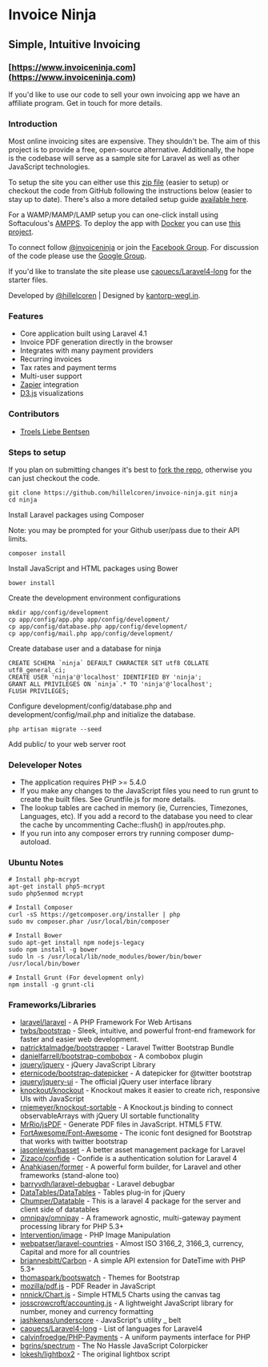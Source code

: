 # Invoice Ninja
## Simple, Intuitive Invoicing

### [https://www.invoiceninja.com](https://www.invoiceninja.com)

If you'd like to use our code to sell your own invoicing app we have an affiliate program. Get in touch for more details.

### Introduction

Most online invoicing sites are expensive. They shouldn't be. The aim of this project is to provide a free, open-source alternative. Additionally, the hope is the codebase will serve as a sample site for Laravel as well as other JavaScript technologies.

To setup the site you can either use this [zip file](http://hillelcoren.com/invoice-ninja/self-hosting/) (easier to setup) or checkout the code from GitHub following the instructions below (easier to stay up to date). There's also a more detailed setup guide [available here](http://hillelcoren.com/invoice-ninja/laravel-ubuntu-virtualbox/). 

For a WAMP/MAMP/LAMP setup you can one-click install using Softaculous's [AMPPS](http://www.ampps.com/). To deploy the app with [Docker](http://www.docker.com/) you can use [this project](https://github.com/rollbrettler/Dockerfiles/tree/master/invoice-ninja).

To connect follow [@invoiceninja](https://twitter.com/invoiceninja) or join the [Facebook Group](https://www.facebook.com/invoiceninja). For discussion of the code please use the [Google Group](https://groups.google.com/d/forum/invoiceninja).

If you'd like to translate the site please use [caouecs/Laravel4-long](https://github.com/caouecs/Laravel4-lang) for the starter files.

Developed by [@hillelcoren](https://twitter.com/hillelcoren) | Designed by [kantorp-wegl.in](http://kantorp-wegl.in/).

### Features

* Core application built using Laravel 4.1
* Invoice PDF generation directly in the browser
* Integrates with many payment providers
* Recurring invoices
* Tax rates and payment terms
* Multi-user support
* [Zapier](https://zapier.com/) integration
* [D3.js](http://d3js.org/) visualizations

### Contributors

* [Troels Liebe Bentsen](https://github.com/tlbdk)

### Steps to setup

If you plan on submitting changes it's best to [fork the repo](https://help.github.com/articles/fork-a-repo), otherwise you can just checkout the code.

    git clone https://github.com/hillelcoren/invoice-ninja.git ninja
    cd ninja

Install Laravel packages using Composer

Note: you may be prompted for your Github user/pass due to their API limits. 

    composer install

Install JavaScript and HTML packages using Bower

    bower install

Create the development environment configurations

    mkdir app/config/development
    cp app/config/app.php app/config/development/
    cp app/config/database.php app/config/development/
    cp app/config/mail.php app/config/development/

Create database user and a database for ninja

    CREATE SCHEMA `ninja` DEFAULT CHARACTER SET utf8 COLLATE utf8_general_ci;
    CREATE USER 'ninja'@'localhost' IDENTIFIED BY 'ninja';
    GRANT ALL PRIVILEGES ON `ninja`.* TO 'ninja'@'localhost';
    FLUSH PRIVILEGES;

Configure development/config/database.php and development/config/mail.php and initialize the database.

    php artisan migrate --seed

Add public/ to your web server root

### Deleveloper Notes

* The application requires PHP >= 5.4.0
* If you make any changes to the JavaScript files you need to run grunt to create the built files. See Gruntfile.js for more details.
* The lookup tables are cached in memory (ie, Currencies, Timezones, Languages, etc). If you add a record to the database you need to clear the cache by uncommenting Cache::flush() in app/routes.php.
* If you run into any composer errors try running composer dump-autoload. 

### Ubuntu Notes

    # Install php-mcrypt
    apt-get install php5-mcrypt
    sudo php5enmod mcrypt

    # Install Composer
    curl -sS https://getcomposer.org/installer | php
    sudo mv composer.phar /usr/local/bin/composer

    # Install Bower
    sudo apt-get install npm nodejs-legacy
    sudo npm install -g bower
    sudo ln -s /usr/local/lib/node_modules/bower/bin/bower /usr/local/bin/bower

    # Install Grunt (For development only)
    npm install -g grunt-cli

### Frameworks/Libraries
* [laravel/laravel](https://github.com/laravel/laravel) - A PHP Framework For Web Artisans
* [twbs/bootstrap](https://github.com/twbs/bootstrap) - Sleek, intuitive, and powerful front-end framework for faster and easier web development.
* [patricktalmadge/bootstrapper](https://github.com/patricktalmadge/bootstrapper) - Laravel Twitter Bootstrap Bundle
* [danielfarrell/bootstrap-combobox](https://github.com/danielfarrell/bootstrap-combobox) - A combobox plugin 
* [jquery/jquery](https://github.com/jquery/jquery) - jQuery JavaScript Library
* [eternicode/bootstrap-datepicker](https://github.com/eternicode/bootstrap-datepicker) - A datepicker for @twitter bootstrap
* [jquery/jquery-ui](https://github.com/jquery/jquery-ui) - The official jQuery user interface library
* [knockout/knockout](https://github.com/knockout/knockout) - Knockout makes it easier to create rich, responsive UIs with JavaScript
* [rniemeyer/knockout-sortable](https://github.com/rniemeyer/knockout-sortable) - A Knockout.js binding to connect observableArrays with jQuery UI sortable functionality
* [MrRio/jsPDF](https://github.com/MrRio/jsPDF) - Generate PDF files in JavaScript. HTML5 FTW.
* [FortAwesome/Font-Awesome](https://github.com/FortAwesome/Font-Awesome) - The iconic font designed for Bootstrap that works with twitter bootstrap
* [jasonlewis/basset](https://github.com/jasonlewis/basset) - A better asset management package for Laravel
* [Zizaco/confide](https://github.com/Zizaco/confide) - Confide is a authentication solution for Laravel 4
* [Anahkiasen/former](https://github.com/Anahkiasen/former) - A powerful form builder, for Laravel and other frameworks (stand-alone too)
* [barryvdh/laravel-debugbar](https://github.com/barryvdh/laravel-debugbar) - Laravel debugbar
* [DataTables/DataTables](https://github.com/DataTables/DataTables) - Tables plug-in for jQuery
* [Chumper/Datatable](https://github.com/Chumper/Datatable) - This is a laravel 4 package for the server and client side of datatables
* [omnipay/omnipay](https://github.com/omnipay/omnipay) - A framework agnostic, multi-gateway payment processing library for PHP 5.3+
* [Intervention/image](https://github.com/Intervention/image) - PHP Image Manipulation
* [webpatser/laravel-countries](https://github.com/webpatser/laravel-countries) - Almost ISO 3166_2, 3166_3, currency, Capital and more for all countries
* [briannesbitt/Carbon](https://github.com/briannesbitt/Carbon) - A simple API extension for DateTime with PHP 5.3+
* [thomaspark/bootswatch](https://github.com/thomaspark/bootswatch) - Themes for Bootstrap
* [mozilla/pdf.js](https://github.com/mozilla/pdf.js) - PDF Reader in JavaScript
* [nnnick/Chart.js](https://github.com/nnnick/Chart.js) - Simple HTML5 Charts using the canvas tag
* [josscrowcroft/accounting.js](https://github.com/josscrowcroft/accounting.js) - A lightweight JavaScript library for number, money and currency formatting
* [jashkenas/underscore](https://github.com/jashkenas/underscore) - JavaScript's utility _ belt 
* [caouecs/Laravel4-long](https://github.com/caouecs/Laravel4-lang) - List of languages ​​for Laravel4
* [calvinfroedge/PHP-Payments](https://github.com/calvinfroedge/PHP-Payments) - A uniform payments interface for PHP
* [bgrins/spectrum](https://github.com/bgrins/spectrum) - The No Hassle JavaScript Colorpicker
* [lokesh/lightbox2](https://github.com/lokesh/lightbox2/) - The original lightbox script